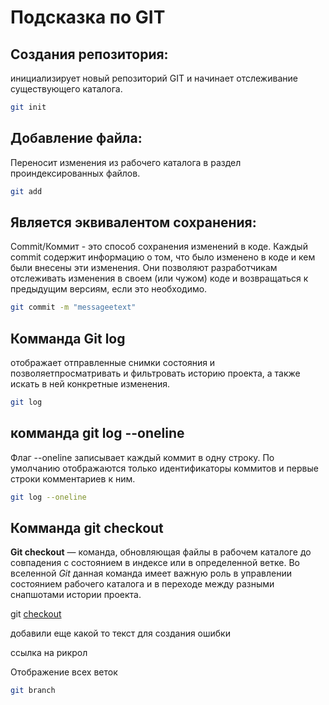 # Подсказка по GIT

## Создания репозитория:
инициализирует новый репозиторий GIT и начинает отслеживание существующего каталога.
```sh
git init
```
## Добавление файла:
Переносит изменения из рабочего каталога в раздел проиндексированных файлов.
```sh
git add
```
## Является эквивалентом сохранения:
Commit/Коммит - это способ сохранения изменений в коде. Каждый commit содержит информацию о том, что было изменено в коде и кем были внесены эти изменения. Они позволяют разработчикам отслеживать изменения в своем (или чужом) коде и возвращаться к предыдущим версиям, если это необходимо.
```sh
git commit -m "messageеtext"
```
## Комманда Git log
отображает отправленные снимки состояния и позволяетпросматривать и фильтровать историю проекта, а также искать в ней конкретные изменения. 
```sh
git log
```
## комманда git log --oneline
Флаг --oneline записывает каждый коммит в одну строку. По умолчанию отображаются только идентификаторы коммитов и первые строки комментариев к ним.
```sh
git log --oneline
```
## Комманда **git** checkout
**Git checkout** — команда, обновляющая файлы в рабочем каталоге до совпадения с состоянием в индексе или в определенной ветке. Во вселенной *Git* данная команда имеет важную роль в управлении состоянием рабочего каталога и в переходе между разными снапшотами истории проекта.

git [checkout](https://www.youtube.com/watch?v=dQw4w9WgXcQ&ab_channel=RickAstley "кайф") 

добавили еще какой то текст для создания ошибки

ссылка на рикрол

Отображение всех веток
```sh
git branch
```

